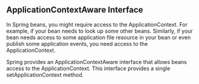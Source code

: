## ApplicationContextAware Interface

In Spring beans, you might require access to the ApplicationContext. For example, if your bean needs to look up some other beans. Similarly, if your bean needs access to some application file resource in your bean or even publish some application events, you need access to the ApplicationContext.

Spring provides an ApplicationContextAware interface that allows beans access to the ApplicationContext. This interface provides a single setApplicationContext method.